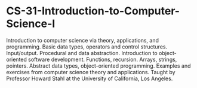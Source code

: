# CS-31-Introduction-to-Computer-Science-I
 Introduction to computer science via theory, applications, and programming. Basic data types, operators and control structures. Input/output. Procedural and data abstraction. Introduction to object-oriented software development. Functions, recursion. Arrays, strings, pointers. Abstract data types, object-oriented programming. Examples and exercises from computer science theory and applications. Taught by Professor Howard Stahl at the University of California, Los Angeles.
